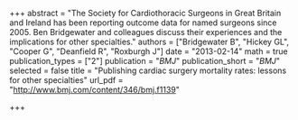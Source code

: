 +++
abstract = "The Society for Cardiothoracic Surgeons in Great Britain and Ireland has been reporting outcome data for named surgeons since 2005. Ben Bridgewater and colleagues discuss their experiences and the implications for other specialties."
authors = ["Bridgewater B", "Hickey GL", "Cooper G", "Deanfield R", "Roxburgh J"]
date = "2013-02-14"
math = true
publication_types = ["2"]
publication = "*BMJ*"
publication_short = "*BMJ*"
selected = false
title = "Publishing cardiac surgery mortality rates: lessons for other specialties"
url_pdf = "http://www.bmj.com/content/346/bmj.f1139"

+++
